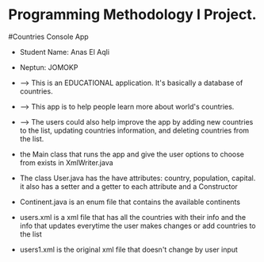 # Programming Methodology I Project.
#Countries Console App

* Student Name: Anas El Aqli 
* Neptun: JOMOKP


* --> This is an EDUCATIONAL application. It's basically a database of countries.
* --> This app is to help people learn more about world's countries.
* --> The users could also help improve the app by adding new countries to the list, updating countries information, and deleting countries from the list.


* the Main class that runs the app and give the user options to choose from exists in XmlWriter.java
* The class User.java has the have attributes: country, population, capital. it also has a setter and a getter to each attribute and a Constructor
* Continent.java is an enum file that contains the available continents 
* users.xml is a xml file that has all the countries with their info and the info that updates everytime the user makes changes or add countries to the list
* users1.xml is the original xml file that doesn't change by user input
